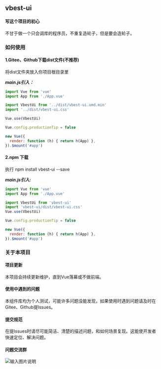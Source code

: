 ## vbest-ui

#### 写这个项目的初心

不甘于做一个只会调库的程序员，不重复造轮子，但是要会造轮子。

### 如何使用

#### 1.Gitee、Github下载dist文件(不推荐)

将dist文件夹放入你项目根目录里

***main.js引入：***

``` js
import Vue from 'vue'
import App from './App.vue'

import VbestUi from '../dist/vbest-ui.umd.min'
import '../dist/vbest-ui.css'

Vue.use(VbestUi)

Vue.config.productionTip = false

new Vue({
  render: function (h) { return h(App) },
}).$mount('#app')
```

#### 2.npm 下载

执行 npm install vbest-ui --save

***main.js引入:***
```js
import Vue from 'vue'
import App from './App.vue'

import VbestUi from 'vbest-ui'
import 'vbest-ui/dist/vbest-ui.css'
Vue.use(VbestUi)

Vue.config.productionTip = false

new Vue({
  render: function (h) { return h(App) },
}).$mount('#app')
```
### 关于本项目
#### 项目更新
本项目会持续更新维护，直到Vue落幕或不做前端。
#### 使用中遇到的问题

本组件库均为个人测试，可能许多问题没能发现，如果使用时遇到问题请及时在Gitee、Github提Issues。

#### 提交规范
在提Issues时请尽可能简洁、清楚的描述问题，和如何场景复现。这能使开发者快速定位、解决问题。

#### 问题交流群
![输入图片说明](https://images.gitee.com/uploads/images/2020/0915/095720_2490a5ae_7602838.jpeg "qrcode_1600134831290.jpg")